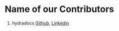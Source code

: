 # Name of our Contributors 
<!-- 
Enter your name and links like (Github, Linkedin)

example :
- Jhon Doe [Github](https://github.com/jhondoe), [Linkedin](https://linked.com/jhon-doe)

write your name below  
-->

1. hydradocs [Github](https://github.com/hydradocs), [Linkedin](https://www.linkedin.com/in/sourav-singh-sardar/)
